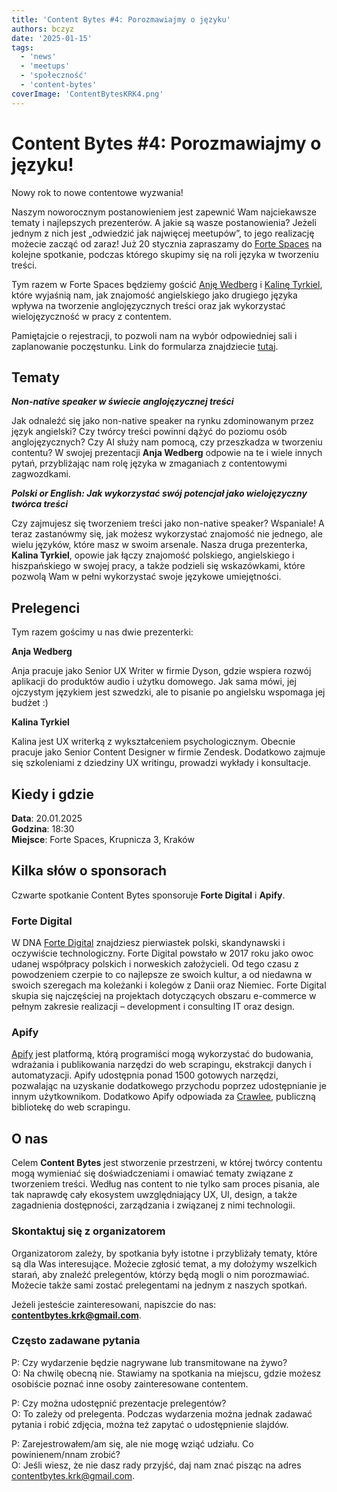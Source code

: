 ```yaml
---
title: 'Content Bytes #4: Porozmawiajmy o języku'
authors: bczyz
date: '2025-01-15'
tags:
  - 'news'
  - 'meetups'
  - 'społeczność'
  - 'content-bytes'
coverImage: 'ContentBytesKRK4.png'
---
```


# Content Bytes #4: Porozmawiajmy o języku!

Nowy rok to nowe contentowe wyzwania!

Naszym noworocznym postanowieniem jest zapewnić Wam najciekawsze tematy i najlepszych prezenterów. A jakie są wasze postanowienia? 
Jeżeli jednym z nich jest „odwiedzić jak najwięcej meetupów”, to jego realizację możecie zacząć od zaraz! 
Już 20 stycznia zapraszamy do [Forte Spaces](https://www.instagram.com/forte_spaces_krakow/) na kolejne spotkanie, podczas którego skupimy się na roli języka w tworzeniu treści.

<!--truncate-->

Tym razem w Forte Spaces będziemy gościć [Anję Wedberg](https://www.linkedin.com/in/anja-wedberg-11361321/) i [Kalinę Tyrkiel](https://www.linkedin.com/in/kalinatyrkiel/), które wyjaśnią nam, jak znajomość angielskiego jako drugiego języka wpływa na tworzenie anglojęzycznych treści oraz jak wykorzystać wielojęzyczność w pracy z contentem.

Pamiętajcie o rejestracji, to pozwoli nam na wybór odpowiedniej sali i
zaplanowanie poczęstunku. Link do formularza znajdziecie
[tutaj](https://forms.gle/6dFGs5Y1U29dS4bw5).

## Tematy

**_Non-native speaker w świecie anglojęzycznej treści_**

Jak odnaleźć się jako non-native speaker na rynku zdominowanym przez język angielski? Czy twórcy treści powinni dążyć do poziomu osób anglojęzycznych?
Czy AI służy nam pomocą, czy przeszkadza w tworzeniu contentu? W swojej prezentacji **Anja Wedberg** odpowie na te i wiele innych pytań, przybliżając nam rolę języka w zmaganiach z contentowymi zagwozdkami.

**_Polski or English: Jak wykorzystać swój potencjał jako wielojęzyczny twórca treści_**

Czy zajmujesz się tworzeniem treści jako non-native speaker? Wspaniale! A teraz zastanówmy się, jak możesz wykorzystać znajomość nie jednego, ale wielu języków, które masz w swoim arsenale.
Nasza druga prezenterka, **Kalina Tyrkiel**, opowie jak łączy znajomość polskiego, angielskiego i hiszpańskiego w swojej pracy, a także podzieli się wskazówkami, które pozwolą Wam w pełni wykorzystać swoje językowe umiejętności.

## Prelegenci

Tym razem gościmy u nas dwie prezenterki:

**Anja Wedberg**

Anja pracuje jako Senior UX Writer w firmie Dyson, gdzie wspiera rozwój aplikacji do produktów audio i użytku domowego. 
Jak sama mówi, jej ojczystym językiem jest szwedzki, ale to pisanie po angielsku wspomaga jej budżet :) 


**Kalina Tyrkiel**

Kalina jest UX writerką z wykształceniem psychologicznym. Obecnie pracuje jako Senior Content Designer w firmie Zendesk. 
Dodatkowo zajmuje się szkoleniami z dziedziny UX writingu, prowadzi wykłady i konsultacje.

## Kiedy i gdzie

**Data**: 20.01.2025 <br /> **Godzina**: 18:30 <br /> **Miejsce**: Forte Spaces, Krupnicza 3, Kraków

## Kilka słów o sponsorach

Czwarte spotkanie Content Bytes sponsoruje **Forte Digital** i
**Apify**.

### Forte Digital

W DNA [Forte Digital](https://fortedigital.com/pl/) znajdziesz pierwiastek polski, skandynawski i oczywiście technologiczny. Forte Digital powstało w 2017 roku jako owoc udanej współpracy polskich i norweskich założycieli. Od tego czasu z powodzeniem czerpie to co najlepsze ze swoich kultur, a od niedawna w swoich szeregach ma koleżanki i kolegów z Danii oraz Niemiec. Forte Digital skupia się najczęściej na projektach dotyczących obszaru e-commerce w pełnym zakresie realizacji – development i consulting IT oraz design.

### Apify

[Apify](https://apify.com/) jest platformą, którą programiści mogą wykorzystać
do budowania, wdrażania i publikowania narzędzi do web scrapingu, ekstrakcji
danych i automatyzacji. Apify udostępnia ponad 1500 gotowych narzędzi,
pozwalając na uzyskanie dodatkowego przychodu poprzez udostępnianie je innym
użytkownikom. Dodatkowo Apify odpowiada za [Crawlee](https://crawlee.dev/),
publiczną bibliotekę do web scrapingu.

## O nas

Celem **Content Bytes** jest stworzenie przestrzeni, w której twórcy contentu
mogą wymieniać się doświadczeniami i omawiać tematy związane z tworzeniem
treści. Według nas content to nie tylko sam proces pisania, ale tak
naprawdę cały ekosystem uwzględniający UX, UI, design, a także zagadnienia
dostępności, zarządzania i związanej z nimi technologii.

### Skontaktuj się z organizatorem

Organizatorom zależy, by spotkania były istotne i przybliżały tematy, które są
dla Was interesujące. Możecie zgłosić temat, a my dołożymy wszelkich starań, aby
znaleźć prelegentów, którzy będą mogli o nim porozmawiać. Możecie także sami
zostać prelegentami na jednym z naszych spotkań.

Jeżeli jesteście zainteresowani, napiszcie do nas:
**contentbytes.krk@gmail.com**.

### Często zadawane pytania

P: Czy wydarzenie będzie nagrywane lub transmitowane na żywo? <br /> O: Na
chwilę obecną nie. Stawiamy na spotkania na miejscu, gdzie możesz osobiście
poznać inne osoby zainteresowane contentem.

P: Czy można udostępnić prezentacje prelegentów? <br /> O: To zależy od
prelegenta. Podczas wydarzenia można jednak zadawać pytania i robić zdjęcia,
można też zapytać o udostępnienie slajdów.

P: Zarejestrowałem/am się, ale nie mogę wziąć udziału. Co powinienem/nnam
zrobić? <br /> O: Jeśli wiesz, że nie dasz rady przyjść, daj nam znać pisząc na
adres [contentbytes.krk@gmail.com](mailto:contentbytes.krk@gmail.com).
